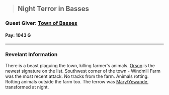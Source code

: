 >## Night Terror in Basses

### Quest Giver: [Town of Basses](../Locations/Basses.md)

#### Pay: 1043 G

***

### Revelant Information

There is a beast plaguing the town, killing farmer's animals.
[Orson](../Characters/NPCs/Orson.md) is the newest signature on the list. 
Southwest corner of the town - Windmill Farm was the most recent attack.
No tracks from the farm. Animals rotting. Rotting animals outside the farm too.
The terrow was [Mary/Yewande](../Characters/NPCs/Mary-Yewande.md), transformed at night.